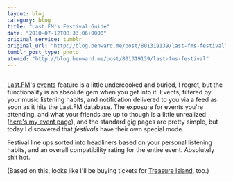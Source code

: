 ```yaml
---
layout: blog
category: blog
title: "Last.FM's Festival Guide"
date: "2010-07-12T08:33:06+0000"
original_service: tumblr
original_url: "http://blog.benward.me/post/801319139/last-fms-festival"
tumblr_post_type: photo
atomid: "http://blog.benward.me/post/801319139/last-fms-festival"
---
```

<figure class="photo">
  <img src="http://benward.me/res/tumblr/media/801319139/0.jpg" alt="">
</figure>

[Last.FM](http://last.fm)'s [events](http://last.fm/events) feature is a little undercooked and buried, I regret, but the functionality is an absolute gem when you get into it. Events, filtered by your music listening habits, and notification delivered to you via a feed as soon as it hits the Last.FM database. The exposure for events you're attending, and what your friends are up to though is a little unrealized ([here's my event page](http://last.fm/user/benward/events)), and the standard gig pages are pretty simple, but today I discovered that _festivals_ have their own special mode.

Festival line ups sorted into headliners based on your personal listening habits, and an overall compatibility rating for the entire event. Absolutely shit hot.

(Based on this, looks like I'll be buying tickets for [Treasure Island](http://www.treasureislandfestival.com/), too.)